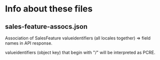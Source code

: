 # Info about these files

## sales-feature-assocs.json

Association of SalesFeature valueidentifiers (all locales together) => field names in API response.

valueidentifiers (object key) that begin with "/" will be interpreted as PCRE.